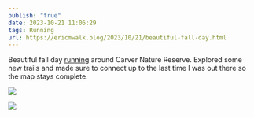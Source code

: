 ```yaml
---
publish: "true"
date: 2023-10-21 11:06:29
tags: Running
url: https://ericmwalk.blog/2023/10/21/beautiful-fall-day.html
---
```


Beautiful fall day [running](https://strava.com/activities/10079000720) around Carver Nature Reserve. Explored some new trails and made sure to connect up to the last time I was out there so the map stays complete.

![](https://ericmwalk.blog/uploads/2023/f2f0ea72-cea4-48da-a246-8add7539b00c.jpg)

![](https://ericmwalk.blog/uploads/2023/ca0c0e80-20c3-44fc-bd28-fe33a4152d9a.jpg)